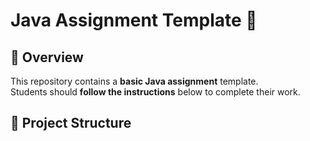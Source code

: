 # Java Assignment Template 🚀

## 📌 Overview
This repository contains a **basic Java assignment** template.  
Students should **follow the instructions** below to complete their work.

## 📂 Project Structure
